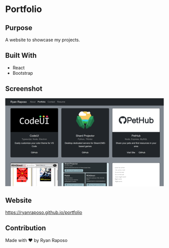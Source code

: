 # Portfolio

## Purpose
A website to showcase my projects.

## Built With
* React
* Bootstrap

## Screenshot

![Portfolio](src/assets/images/ss-1.png)

## Website
https://ryanraposo.github.io/portfolio


## Contribution
Made with ❤️ by Ryan Raposo